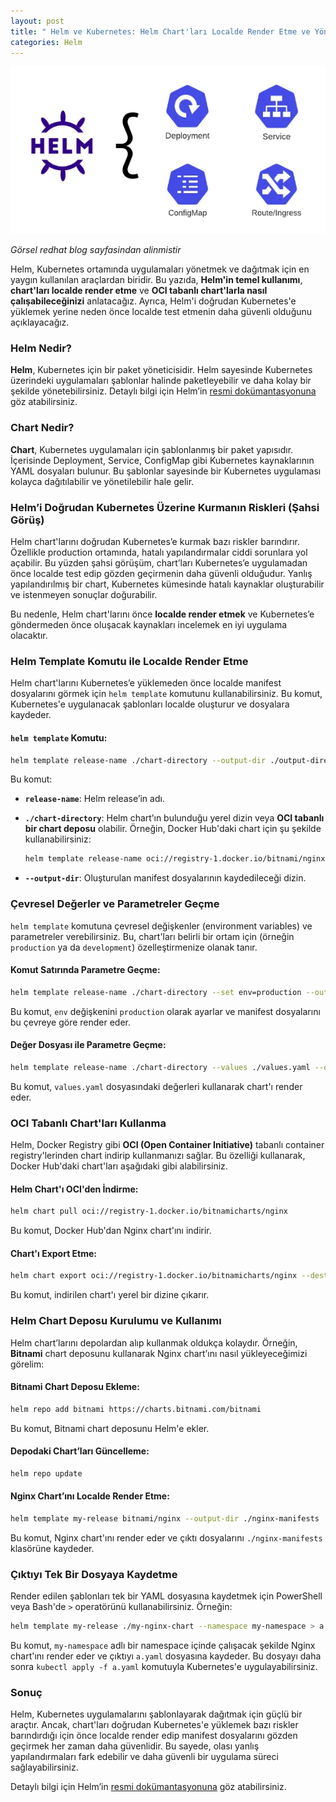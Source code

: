 ```yaml
---
layout: post
title: " Helm ve Kubernetes: Helm Chart'ları Localde Render Etme ve Yönetme"
categories: Helm
---
```


![image](/assets/img/image1-4.png.png)

*Görsel redhat blog sayfasindan alinmistir*

Helm, Kubernetes ortamında uygulamaları yönetmek ve dağıtmak için en yaygın kullanılan araçlardan biridir. Bu yazıda, **Helm'in temel kullanımı**, **chart'ları localde render etme** ve **OCI tabanlı chart'larla nasıl çalışabileceğinizi** anlatacağız. Ayrıca, Helm'i doğrudan Kubernetes'e yüklemek yerine neden önce localde test etmenin daha güvenli olduğunu açıklayacağız.

### Helm Nedir?

**Helm**, Kubernetes için bir paket yöneticisidir. Helm sayesinde Kubernetes üzerindeki uygulamaları şablonlar halinde paketleyebilir ve daha kolay bir şekilde yönetebilirsiniz. Detaylı bilgi için Helm’in [resmi dokümantasyonuna](https://helm.sh/docs/) göz atabilirsiniz.

### Chart Nedir?

**Chart**, Kubernetes uygulamaları için şablonlanmış bir paket yapısıdır. İçerisinde Deployment, Service, ConfigMap gibi Kubernetes kaynaklarının YAML dosyaları bulunur. Bu şablonlar sayesinde bir Kubernetes uygulaması kolayca dağıtılabilir ve yönetilebilir hale gelir.

### Helm’i Doğrudan Kubernetes Üzerine Kurmanın Riskleri (Şahsi Görüş)

Helm chart'larını doğrudan Kubernetes’e kurmak bazı riskler barındırır. Özellikle production ortamında, hatalı yapılandırmalar ciddi sorunlara yol açabilir. Bu yüzden şahsi görüşüm, chart’ları Kubernetes’e uygulamadan önce localde test edip gözden geçirmenin daha güvenli olduğudur. Yanlış yapılandırılmış bir chart, Kubernetes kümesinde hatalı kaynaklar oluşturabilir ve istenmeyen sonuçlar doğurabilir.

Bu nedenle, Helm chart'larını önce **localde render etmek** ve Kubernetes’e göndermeden önce oluşacak kaynakları incelemek en iyi uygulama olacaktır.

### Helm Template Komutu ile Localde Render Etme

Helm chart'larını Kubernetes’e yüklemeden önce localde manifest dosyalarını görmek için `helm template` komutunu kullanabilirsiniz. Bu komut, Kubernetes'e uygulanacak şablonları localde oluşturur ve dosyalara kaydeder.

#### `helm template` Komutu:
```bash
helm template release-name ./chart-directory --output-dir ./output-directory
```

Bu komut:
- **`release-name`**: Helm release’in adı.
- **`./chart-directory`**: Helm chart’ın bulunduğu yerel dizin veya **OCI tabanlı bir chart deposu** olabilir. Örneğin, Docker Hub'daki chart için şu şekilde kullanabilirsiniz:

  ```bash
  helm template release-name oci://registry-1.docker.io/bitnami/nginx --output-dir ./output-directory
  ```

- **`--output-dir`**: Oluşturulan manifest dosyalarının kaydedileceği dizin.

### Çevresel Değerler ve Parametreler Geçme

`helm template` komutuna çevresel değişkenler (environment variables) ve parametreler verebilirsiniz. Bu, chart'ları belirli bir ortam için (örneğin `production` ya da `development`) özelleştirmenize olanak tanır.

#### Komut Satırında Parametre Geçme:
```bash
helm template release-name ./chart-directory --set env=production --output-dir ./output-directory
```

Bu komut, `env` değişkenini `production` olarak ayarlar ve manifest dosyalarını bu çevreye göre render eder.

#### Değer Dosyası ile Parametre Geçme:
```bash
helm template release-name ./chart-directory --values ./values.yaml --output-dir ./output-directory
```

Bu komut, `values.yaml` dosyasındaki değerleri kullanarak chart'ı render eder.

### OCI Tabanlı Chart'ları Kullanma

Helm, Docker Registry gibi **OCI (Open Container Initiative)** tabanlı container registry'lerinden chart indirip kullanmanızı sağlar. Bu özelliği kullanarak, Docker Hub'daki chart'ları aşağıdaki gibi alabilirsiniz.

#### Helm Chart'ı OCI'den İndirme:
```bash
helm chart pull oci://registry-1.docker.io/bitnamicharts/nginx
```

Bu komut, Docker Hub'dan Nginx chart'ını indirir.

#### Chart'ı Export Etme:
```bash
helm chart export oci://registry-1.docker.io/bitnamicharts/nginx --destination ./my-nginx-chart
```

Bu komut, indirilen chart'ı yerel bir dizine çıkarır.

### Helm Chart Deposu Kurulumu ve Kullanımı

Helm chart’larını depolardan alıp kullanmak oldukça kolaydır. Örneğin, **Bitnami** chart deposunu kullanarak Nginx chart’ını nasıl yükleyeceğimizi görelim:

#### Bitnami Chart Deposu Ekleme:
```bash
helm repo add bitnami https://charts.bitnami.com/bitnami
```

Bu komut, Bitnami chart deposunu Helm'e ekler.

#### Depodaki Chart’ları Güncelleme:
```bash
helm repo update
```

#### Nginx Chart’ını Localde Render Etme:
```bash
helm template my-release bitnami/nginx --output-dir ./nginx-manifests
```

Bu komut, Nginx chart'ını render eder ve çıktı dosyalarını `./nginx-manifests` klasörüne kaydeder.

### Çıktıyı Tek Bir Dosyaya Kaydetme

Render edilen şablonları tek bir YAML dosyasına kaydetmek için PowerShell veya Bash'de `>` operatörünü kullanabilirsiniz. Örneğin:

```bash
helm template my-release ./my-nginx-chart --namespace my-namespace > a.yaml
```

Bu komut, `my-namespace` adlı bir namespace içinde çalışacak şekilde Nginx chart'ını render eder ve çıktıyı `a.yaml` dosyasına kaydeder. Bu dosyayı daha sonra `kubectl apply -f a.yaml` komutuyla Kubernetes'e uygulayabilirsiniz.

### Sonuç

Helm, Kubernetes uygulamalarını şablonlayarak dağıtmak için güçlü bir araçtır. Ancak, chart'ları doğrudan Kubernetes'e yüklemek bazı riskler barındırdığı için önce localde render edip manifest dosyalarını gözden geçirmek her zaman daha güvenlidir. Bu sayede, olası yanlış yapılandırmaları fark edebilir ve daha güvenli bir uygulama süreci sağlayabilirsiniz.

Detaylı bilgi için Helm’in [resmi dokümantasyonuna](https://helm.sh/docs/) göz atabilirsiniz.
